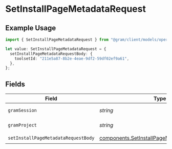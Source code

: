 # SetInstallPageMetadataRequest

## Example Usage

```typescript
import { SetInstallPageMetadataRequest } from "@gram/client/models/operations";

let value: SetInstallPageMetadataRequest = {
  setInstallPageMetadataRequestBody: {
    toolsetId: "211e5a87-8b2e-4eae-9df2-59df02ef9a61",
  },
};
```

## Fields

| Field                                                                                                        | Type                                                                                                         | Required                                                                                                     | Description                                                                                                  |
| ------------------------------------------------------------------------------------------------------------ | ------------------------------------------------------------------------------------------------------------ | ------------------------------------------------------------------------------------------------------------ | ------------------------------------------------------------------------------------------------------------ |
| `gramSession`                                                                                                | *string*                                                                                                     | :heavy_minus_sign:                                                                                           | Session header                                                                                               |
| `gramProject`                                                                                                | *string*                                                                                                     | :heavy_minus_sign:                                                                                           | project header                                                                                               |
| `setInstallPageMetadataRequestBody`                                                                          | [components.SetInstallPageMetadataRequestBody](../../models/components/setinstallpagemetadatarequestbody.md) | :heavy_check_mark:                                                                                           | N/A                                                                                                          |